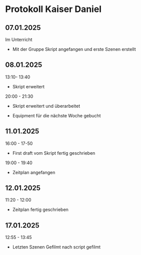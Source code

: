 # Protokoll Kaiser Daniel

## 07.01.2025

Im Unterricht

- Mit der Gruppe Skript angefangen und erste Szenen erstellt

## 08.01.2025

13:10- 13:40

- Skript erweitert

20:00 - 21:30

- Skript erweitert  und überarbeitet

- Equipment für die nächste Woche gebucht

## 11.01.2025

16:00 - 17-50

- First draft vom Skript fertig geschrieben

19:00 - 19:40

- Zeitplan angefangen

## 12.01.2025

11:20 - 12:00

- Zeitplan fertig geschrieben

## 17.01.2025

12:55 - 13:45

- Letzten Szenen Gefilmt nach script gefilmt
